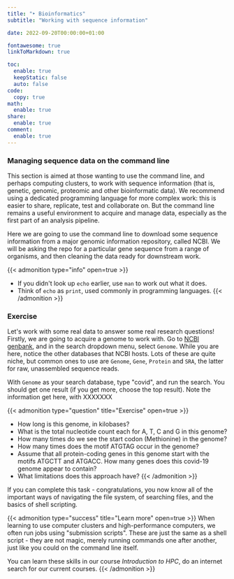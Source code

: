 ```yaml
---
title: "‣ Bioinformatics"
subtitle: "Working with sequence information"

date: 2022-09-20T00:00:00+01:00

fontawesome: true
linkToMarkdown: true

toc:
  enable: true
  keepStatic: false
  auto: false
code:
  copy: true
math:
  enable: true
share:
  enable: true
comment:
  enable: true
---
```


### Managing sequence data on the command line

This section is aimed at those wanting to use the command line, and perhaps computing clusters, to work with sequence information (that is, genetic, genomic, proteomic and other bioinformatic data). We recommend using a dedicated programming language for more complex work: this is easier to share, replicate, test and collaborate on. But the command line remains a useful environment to acquire and manage data, especially as the first part of an analysis pipeline.

Here we are going to use the command line to download some sequence information from a major genomic information repository, called NCBI. We will be asking the repo for a particular gene sequence from a range of organisms, and then cleaning the data ready for downstream work.

{{< admonition type="info" open=true >}}
- If you didn't look up `echo` earlier, use `man` to work out what it does.
- Think of `echo` as `print`, used commonly in programming languages.
{{< /admonition >}}

### Exercise
Let's work with some real data to answer some real research questions! Firstly, we are going to acquire a genome to work with. Go to [NCBI genbank](https://www.ncbi.nlm.nih.gov/), and in the search dropdown menu, select `Genome`. While you are here, notice the other databases that NCBI hosts. Lots of these are quite niche, but common ones to use are `Genome`, `Gene`, `Protein` and `SRA`, the latter for raw, unassembled sequence reads.

With `Genome` as your search database, type "covid", and run the search. You should get one result (if you get more, choose the top result). Note the information get here, with XXXXXXX

{{< admonition type="question" title="Exercise" open=true >}}
- How long is this genome, in kilobases? 
- What is the total nucleotide count each for A, T, C and G in this genome?
- How many times do we see the start codon (Methionine) in the genome?
- How many times does the motif ATGTAG occur in the genome?
- Assume that all protein-coding genes in this genome start with the motifs ATGCTT and ATGACC. How many genes does this covid-19 genome appear to contain?
- What limitations does this approach have?
{{< /admonition >}}

If you can complete this task - congratulations, you now know all of the important ways of navigating the file system, of searching files, and the basics of shell scripting.

{{< admonition type="success" title="Learn more" open=true >}}
When learning to use computer clusters and high-performance computers, we often run jobs using "submission scripts". These are just the same as a shell script - they are not magic, merely running commands one after another, just like you could on the command line itself.

You can learn these skills in our course *Introduction to HPC*, do an internet search for our current courses.
{{< /admonition >}}


